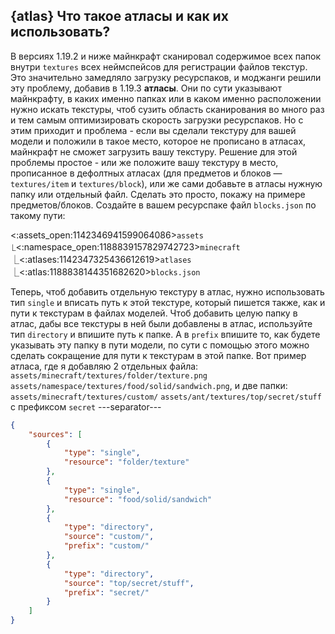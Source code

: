 ## {atlas} Что такое атласы и как их использовать?
В версиях 1.19.2 и ниже майнкрафт сканировал содержимое всех папок внутри `textures` всех неймспейсов для регистрации файлов текстур. Это значительно замедляло загрузку ресурспаков, и моджанги решили эту проблему, добавив в 1.19.3 **атласы**. Они по сути указывают майнкрафту, в каких именно папках или в каком именно расположении нужно искать текстуры, чтоб сузить область сканирования во много раз и тем самым оптимизировать скорость загрузки ресурспаков. Но с этим приходит и проблема - если вы сделали текстуру для вашей модели и положили в такое место, которое не прописано в атласах, майнкрафт не сможет загрузить вашу текстуру. Решение для этой проблемы простое - или же положите вашу текстуру в место, прописанное в дефолтных атласах (для предметов и блоков — `textures/item` и `textures/block`), или же сами добавьте в атласы нужную папку или отдельный файл. Сделать это просто, покажу на примере предметов/блоков. Создайте в вашем ресурспаке файл `blocks.json` по такому пути:

<:assets_open:1142346941599064086>`assets`
⎿<:namespace_open:1188839157829742723>`minecraft`
　⎿<:atlases:1142347325436612619>`atlases`
　　⎿<:atlas:1188838144351682620>`blocks.json`

Теперь, чтоб добавить отдельную текстуру в атлас, нужно использовать тип `single` и вписать путь к этой текстуре, который пишется также, как и пути к текстурам в файлах моделей. Чтоб добавить целую папку в атлас, дабы все текстуры в ней были добавлены в атлас, используйте тип `directory` и впишите путь к папке. А в `prefix` впишите то, как будете указывать эту папку в пути модели, по сути с помощью этого можно сделать сокращение для пути к текстурам в этой папке.
Вот пример атласа, где я добавляю 2 отдельных файла:
`assets/minecraft/textures/folder/texture.png`
`assets/namespace/textures/food/solid/sandwich.png`,
и две папки:
`assets/minecraft/textures/custom/`
`assets/ant/textures/top/secret/stuff` с префиксом `secret`
---separator---
```json
{
    "sources": [
		{
            "type": "single",
            "resource": "folder/texture"
        },
		{
            "type": "single",
            "resource": "food/solid/sandwich"
        },
        {
            "type": "directory",
            "source": "custom/",
            "prefix": "custom/"
        },
		{
            "type": "directory",
            "source": "top/secret/stuff",
            "prefix": "secret/"
        }
	]
}
```